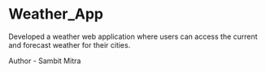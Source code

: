 # Weather_App
Developed a weather web application where users can access the current and forecast weather for their cities.

Author - Sambit Mitra
